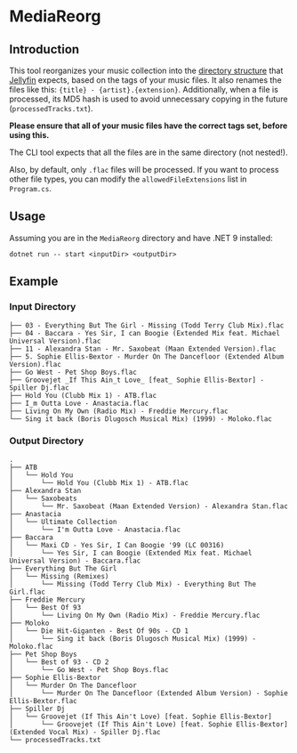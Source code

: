 # MediaReorg
## Introduction
This tool reorganizes your music collection into the [directory structure](https://jellyfin.org/docs/general/server/media/music/) that [Jellyfin](https://jellyfin.org/) expects, based on the tags of your music files. It also renames the files like this: `{title} - {artist}.{extension}`. Additionally, when a file is processed, its MD5 hash is used to avoid unnecessary copying in the future (`processedTracks.txt`).

**Please ensure that all of your music files have the correct tags set, before using this.**

The CLI tool expects that all the files are in the same directory (not nested!).

Also, by default, only `.flac` files will be processed. If you want to process other file types, you can modify the `allowedFileExtensions` list in `Program.cs`.

## Usage
Assuming you are in the `MediaReorg` directory and have .NET 9 installed:

`dotnet run -- start <inputDir> <outputDir>`

## Example
### Input Directory
```
├── 03 - Everything But The Girl - Missing (Todd Terry Club Mix).flac
├── 04 - Baccara - Yes Sir, I can Boogie (Extended Mix feat. Michael Universal Version).flac
├── 11 - Alexandra Stan - Mr. Saxobeat (Maan Extended Version).flac
├── 5. Sophie Ellis-Bextor - Murder On The Dancefloor (Extended Album Version).flac
├── Go West - Pet Shop Boys.flac
├── Groovejet _If This Ain_t Love_ [feat_ Sophie Ellis-Bextor] - Spiller Dj.flac
├── Hold You (Clubb Mix 1) - ATB.flac
├── I_m Outta Love - Anastacia.flac
├── Living On My Own (Radio Mix) - Freddie Mercury.flac
└── Sing it back (Boris Dlugosch Musical Mix) (1999) - Moloko.flac
```

### Output Directory
```
.
├── ATB
│   └── Hold You
│       └── Hold You (Clubb Mix 1) - ATB.flac
├── Alexandra Stan
│   └── Saxobeats
│       └── Mr. Saxobeat (Maan Extended Version) - Alexandra Stan.flac
├── Anastacia
│   └── Ultimate Collection
│       └── I'm Outta Love - Anastacia.flac
├── Baccara
│   └── Maxi CD - Yes Sir, I Can Boogie '99 (LC 00316)
│       └── Yes Sir, I can Boogie (Extended Mix feat. Michael Universal Version) - Baccara.flac
├── Everything But The Girl
│   └── Missing (Remixes)
│       └── Missing (Todd Terry Club Mix) - Everything But The Girl.flac
├── Freddie Mercury
│   └── Best Of 93
│       └── Living On My Own (Radio Mix) - Freddie Mercury.flac
├── Moloko
│   └── Die Hit-Giganten - Best Of 90s - CD 1
│       └── Sing it back (Boris Dlugosch Musical Mix) (1999) - Moloko.flac
├── Pet Shop Boys
│   └── Best of 93 - CD 2
│       └── Go West - Pet Shop Boys.flac
├── Sophie Ellis-Bextor
│   └── Murder On The Dancefloor
│       └── Murder On The Dancefloor (Extended Album Version) - Sophie Ellis-Bextor.flac
├── Spiller Dj
│   └── Groovejet (If This Ain't Love) [feat. Sophie Ellis-Bextor]
│       └── Groovejet (If This Ain't Love) [feat. Sophie Ellis-Bextor] (Extended Vocal Mix) - Spiller Dj.flac
└── processedTracks.txt
```